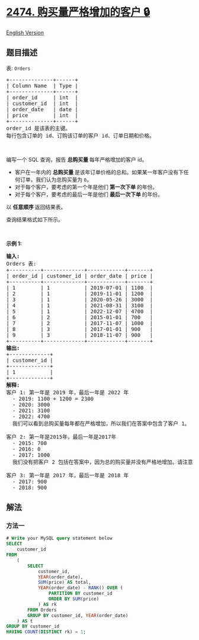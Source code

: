 # [2474. 购买量严格增加的客户 🔒](https://leetcode.cn/problems/customers-with-strictly-increasing-purchases)

[English Version](/solution/2400-2499/2474.Customers%20With%20Strictly%20Increasing%20Purchases/README_EN.md)

<!-- tags:数据库 -->

<!-- difficulty:困难 -->

## 题目描述

<!-- 这里写题目描述 -->

<p>表: <code>Orders</code></p>

<pre>
+--------------+------+
| Column Name  | Type |
+--------------+------+
| order_id     | int  |
| customer_id  | int  |
| order_date   | date |
| price        | int  |
+--------------+------+
order_id 是该表的主键。
每行包含订单的 id、订购该订单的客户 id、订单日期和价格。
</pre>

<p>&nbsp;</p>

<p>编写一个 SQL 查询，报告&nbsp;<strong>总购买量&nbsp;</strong>每年严格增加的客户 id。</p>

<ul>
	<li>客户在一年内的&nbsp;<strong>总购买量&nbsp;</strong>是该年订单价格的总和。如果某一年客户没有下任何订单，我们认为总购买量为 <code>0</code>。</li>
	<li>对于每个客户，要考虑的第一个年是他们&nbsp;<strong>第一次下单&nbsp;</strong>的年份。</li>
	<li>对于每个客户，要考虑的最后一年是他们&nbsp;<strong>最后一次下单&nbsp;</strong>的年份。</li>
</ul>

<p>以&nbsp;<strong>任意顺序&nbsp;</strong>返回结果表。</p>

<p>查询结果格式如下所示。</p>

<p>&nbsp;</p>

<p><strong>示例 1:</strong></p>

<pre>
<strong>输入:</strong> 
Orders 表:
+----------+-------------+------------+-------+
| order_id | customer_id | order_date | price |
+----------+-------------+------------+-------+
| 1        | 1           | 2019-07-01 | 1100  |
| 2        | 1           | 2019-11-01 | 1200  |
| 3        | 1           | 2020-05-26 | 3000  |
| 4        | 1           | 2021-08-31 | 3100  |
| 5        | 1           | 2022-12-07 | 4700  |
| 6        | 2           | 2015-01-01 | 700   |
| 7        | 2           | 2017-11-07 | 1000  |
| 8        | 3           | 2017-01-01 | 900   |
| 9        | 3           | 2018-11-07 | 900   |
+----------+-------------+------------+-------+
<strong>输出:</strong> 
+-------------+
| customer_id |
+-------------+
| 1           |
+-------------+
<strong>解释:</strong> 
客户 1: 第一年是 2019 年，最后一年是 2022 年
  - 2019: 1100 + 1200 = 2300
  - 2020: 3000
  - 2021: 3100
  - 2022: 4700
  我们可以看到总购买量每年都在严格增加，所以我们在答案中包含了客户 1。

客户 2: 第一年是2015年，最后一年是2017年
  - 2015: 700
  - 2016: 0
  - 2017: 1000
  我们没有把客户 2 包括在答案中，因为总的购买量并没有严格地增加。请注意，客户 2 在 2016 年没有购买任何物品。

客户 3: 第一年是 2017 年，最后一年是 2018 年
  - 2017: 900
  - 2018: 900</pre>

## 解法

### 方法一

<!-- tabs:start -->

```sql
# Write your MySQL query statement below
SELECT
    customer_id
FROM
    (
        SELECT
            customer_id,
            YEAR(order_date),
            SUM(price) AS total,
            YEAR(order_date) - RANK() OVER (
                PARTITION BY customer_id
                ORDER BY SUM(price)
            ) AS rk
        FROM Orders
        GROUP BY customer_id, YEAR(order_date)
    ) AS t
GROUP BY customer_id
HAVING COUNT(DISTINCT rk) = 1;
```

<!-- tabs:end -->

<!-- end -->
